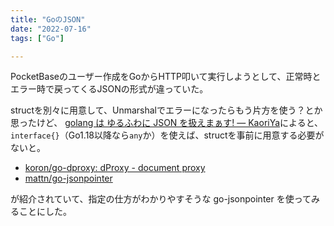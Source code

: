 ```yaml
---
title: "GoのJSON"
date: "2022-07-16"
tags: ["Go"]

---
```


PocketBaseのユーザー作成をGoからHTTP叩いて実行しようとして、正常時とエラー時で戻ってくるJSONの形式が違っていた。

structを別々に用意して、Unmarshalでエラーになったらもう片方を使う？とか思ったけど、
[golang は ゆるふわに JSON を扱えまぁす! — KaoriYa](https://www.kaoriya.net/blog/2016/06/25/)によると、`interface{}`（Go1.18以降なら`any`か）を使えば、structを事前に用意する必要がないと。

- [koron/go-dproxy: dProxy - document proxy](https://github.com/koron/go-dproxy)
- [mattn/go-jsonpointer](https://github.com/mattn/go-jsonpointer)

が紹介されていて、指定の仕方がわかりやすそうな go-jsonpointer を使ってみることにした。
